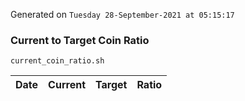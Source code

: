 Generated on `Tuesday 28-September-2021 at 05:15:17`

### Current to Target Coin Ratio
`current_coin_ratio.sh`

Date|Current|Target|Ratio
---|---|---|---
